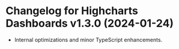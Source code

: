 # Changelog for Highcharts Dashboards v1.3.0 (2024-01-24)

- Internal optimizations and minor TypeScript enhancements.

